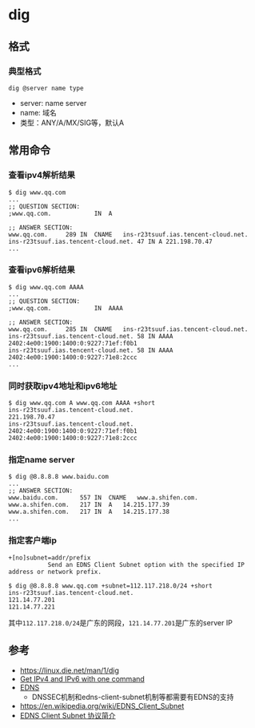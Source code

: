 # dig

## 格式

### 典型格式

```
dig @server name type
```

- server: name server
- name: 域名
- 类型：ANY/A/MX/SIG等，默认A

## 常用命令

### 查看ipv4解析结果

```
$ dig www.qq.com
...
;; QUESTION SECTION:
;www.qq.com.			IN	A

;; ANSWER SECTION:
www.qq.com.		289	IN	CNAME	ins-r23tsuuf.ias.tencent-cloud.net.
ins-r23tsuuf.ias.tencent-cloud.net. 47 IN A	221.198.70.47
...
```

### 查看ipv6解析结果

```
$ dig www.qq.com AAAA
...
;; QUESTION SECTION:
;www.qq.com.			IN	AAAA

;; ANSWER SECTION:
www.qq.com.		285	IN	CNAME	ins-r23tsuuf.ias.tencent-cloud.net.
ins-r23tsuuf.ias.tencent-cloud.net. 58 IN AAAA	2402:4e00:1900:1400:0:9227:71ef:f0b1
ins-r23tsuuf.ias.tencent-cloud.net. 58 IN AAAA	2402:4e00:1900:1400:0:9227:71e8:2ccc
...
```

### 同时获取ipv4地址和ipv6地址

```
$ dig www.qq.com A www.qq.com AAAA +short
ins-r23tsuuf.ias.tencent-cloud.net.
221.198.70.47
ins-r23tsuuf.ias.tencent-cloud.net.
2402:4e00:1900:1400:0:9227:71ef:f0b1
2402:4e00:1900:1400:0:9227:71e8:2ccc
```

### 指定name server

```
$ dig @8.8.8.8 www.baidu.com
...
;; ANSWER SECTION:
www.baidu.com.		557	IN	CNAME	www.a.shifen.com.
www.a.shifen.com.	217	IN	A	14.215.177.39
www.a.shifen.com.	217	IN	A	14.215.177.38
...
```

### 指定客户端ip

```
+[no]subnet=addr/prefix
           Send an EDNS Client Subnet option with the specified IP address or network prefix.
```

```
$ dig @8.8.8.8 www.qq.com +subnet=112.117.218.0/24 +short
ins-r23tsuuf.ias.tencent-cloud.net.
121.14.77.201
121.14.77.221
```

其中`112.117.218.0/24`是广东的网段，`121.14.77.201`是广东的server IP



## 参考

- https://linux.die.net/man/1/dig
- [Get IPv4 and IPv6 with one command](https://stackoverflow.com/questions/23699306/get-ipv4-and-ipv6-with-one-command)
- [EDNS](https://www.cnblogs.com/cobbliu/p/3188632.html)
    - DNSSEC机制和edns-client-subnet机制等都需要有EDNS的支持
- https://en.wikipedia.org/wiki/EDNS_Client_Subnet
- [EDNS Client Subnet 协议简介](https://taoshu.in/dns/edns-client-subnet.html)